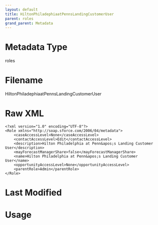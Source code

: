 ```yaml
---
layout: default
title: HiltonPhiladephiaatPennsLandingCustomerUser
parent: roles
grand_parent: Metadata
---
```

# Metadata Type
roles


# Filename 
HiltonPhiladephiaatPennsLandingCustomerUser


# Raw XML
```
<?xml version="1.0" encoding="UTF-8"?>
<Role xmlns="http://soap.sforce.com/2006/04/metadata">
    <caseAccessLevel>None</caseAccessLevel>
    <contactAccessLevel>Edit</contactAccessLevel>
    <description>Hilton Philadelphia at Penn&apos;s Landing Customer User</description>
    <mayForecastManagerShare>false</mayForecastManagerShare>
    <name>Hilton Philadelphia at Penn&apos;s Landing Customer User</name>
    <opportunityAccessLevel>None</opportunityAccessLevel>
    <parentRole>Admin</parentRole>
</Role>
```


# Last Modified


# Usage
